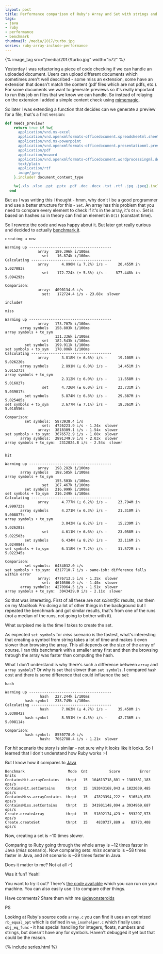 ```yaml
---
layout: post
title: Performance comparison of Ruby's Array and Set with strings and symbols
tags:
- java
- ruby
- performance
- benchmark
thumbnail: /media/2017/turbo.jpg
series: ruby-array-include-performance
---
```

{% image_tag src="/media/2017/turbo.jpg" width="572" %}

Yesterday I was refactoring a piece of code checking if we can handle an uploaded document. Users can upload different documents which sometimes aren't well described - some miss an extension, some have an extension that doesn't match the content (pdf files which are not pdfs, etc.). For some documents we want to generate previews so it's really important to run this job on files that we know we can handle. So instead of relaying on the extension I added a simple content check using [mimemagic](https://github.com/minad/mimemagic).

So later I was extending a function that decides can we generate a preview for a file, that's a first version:

```ruby
def needs_preview?
    return true if %w{
      application/vnd.ms-excel
      application/vnd.openxmlformats-officedocument.spreadsheetml.sheet
      application/vnd.ms-powerpoint
      application/vnd.openxmlformats-officedocument.presentationml.presentation
      application/pdf
      application/msword
      application/vnd.openxmlformats-officedocument.wordprocessingml.document
      text/plain
      application/rtf
      image/jpeg
    }.include? document_content_type

    %w{.xls .xlsx .ppt .pptx .pdf .doc .docx .txt .rtf .jpg .jpeg}.include? extension
  end
```

But as I was writing this I thought - hmm, why don't I be a good programmer and use a better structure for this - `Set`. An array has this problem that you need to compare every element to check if it's in the array, it's `O(n)`. Set is based on hashes so in theory can find an element in `O(1)` (constant time).

So I rewrote the code and was happy about it. But later got really curious and decided to actually [benchmark it](https://github.com/pawelniewie/benchmark-set-array-contains/tree/master/ruby). 

```
creating a new

Warming up --------------------------------------
               array   189.396k i/100ms
                 set    16.874k i/100ms
Calculating -------------------------------------
               array      4.090M (± 7.2%) i/s -     20.455M in   5.027083s
                 set    172.724k (± 5.3%) i/s -    877.448k in   5.094293s

Comparison:
               array:  4090134.6 i/s
                 set:   172724.4 i/s - 23.68x  slower

include?

miss

Warming up --------------------------------------
               array   173.707k i/100ms
       array symbols   158.803k i/100ms
array symbols + to_sym
                       131.336k i/100ms
                 set   182.543k i/100ms
         set symbols   199.911k i/100ms
set symbols + to_sym   170.006k i/100ms
Calculating -------------------------------------
               array      3.818M (± 6.6%) i/s -     19.108M in   5.026220s
       array symbols      2.891M (± 6.0%) i/s -     14.451M in   5.015273s
array symbols + to_sym
                          2.312M (± 6.0%) i/s -     11.558M in   5.016827s
                 set      4.726M (± 6.0%) i/s -     23.731M in   5.039017s
         set symbols      5.874M (± 6.8%) i/s -     29.387M in   5.025485s
set symbols + to_sym      3.677M (± 7.1%) i/s -     18.361M in   5.018556s

Comparison:
         set symbols:  5873938.4 i/s
                 set:  4726223.9 i/s - 1.24x  slower
               array:  3818309.1 i/s - 1.54x  slower
set symbols + to_sym:  3676572.9 i/s - 1.60x  slower
       array symbols:  2891349.9 i/s - 2.03x  slower
array symbols + to_sym:  2312024.8 i/s - 2.54x  slower


hit

Warming up --------------------------------------
               array   198.282k i/100ms
       array symbols   188.585k i/100ms
array symbols + to_sym
                       155.503k i/100ms
                 set   187.467k i/100ms
         set symbols   216.999k i/100ms
set symbols + to_sym   216.249k i/100ms
Calculating -------------------------------------
               array      4.777M (± 6.2%) i/s -     23.794M in   4.999723s
       array symbols      4.271M (± 6.3%) i/s -     21.310M in   5.008877s
array symbols + to_sym
                          3.043M (± 6.2%) i/s -     15.239M in   5.026281s
                 set      4.611M (± 6.6%) i/s -     23.058M in   5.022503s
         set symbols      6.434M (± 8.2%) i/s -     32.116M in   5.024084s
set symbols + to_sym      6.318M (± 7.2%) i/s -     31.572M in   5.022345s

Comparison:
         set symbols:  6434032.0 i/s
set symbols + to_sym:  6317710.7 i/s - same-ish: difference falls within error
               array:  4776713.5 i/s - 1.35x  slower
                 set:  4610506.9 i/s - 1.40x  slower
       array symbols:  4270964.5 i/s - 1.51x  slower
array symbols + to_sym:  3043429.0 i/s - 2.11x  slower
```

So that was interesting. First of all these are not *scientific* results, ran them on my MacBook Pro doing a lot of other things in the background but I repeated the benchmark and got similar results, that's from one of the runs (not a median of the runs, not going to bother with it).

What surpised me is the time I takes to create the set.

As expected `set symbols` for *miss* scenario is the fastest, what's interesting that creating a symbol from string takes a lot of time and makes it even slower than browsing the array. This all depends on the size of the array of course. I ran this benchmark with a smaller array first and then the browsing through the array was faster than computing the hash.

What I don't understand is why there's such a difference between `array` and `array symbols`? Or why is `set` that slower than `set symbols`. I compared `hash` cost and there is some difference that could influence the set:

```
hash

Warming up --------------------------------------
                hash   227.244k i/100ms
         hash symbol   238.749k i/100ms
Calculating -------------------------------------
                hash      7.063M (± 4.7%) i/s -     35.450M in   5.030842s
         hash symbol      8.551M (± 4.5%) i/s -     42.736M in   5.008114s

Comparison:
         hash symbol:  8550770.0 i/s
                hash:  7062788.4 i/s - 1.21x  slower
```

For *hit* scenario the story is similar - not sure why it looks like it looks. So I learned that I don't understand how Ruby works :-)

But I know how it compares to [Java](https://github.com/pawelniewie/benchmark-set-array-contains/tree/master/java)

```
Benchmark                    Mode  Cnt          Score         Error  Units
ContainsHit.arrayContains   thrpt   15  104613718,801 ± 1303381,183  ops/s
ContainsHit.setContains     thrpt   15  192043168,043 ± 1822039,485  ops/s
ContainsMiss.arrayContains  thrpt   15   47823394,222 ±  516549,078  ops/s
ContainsMiss.setContains    thrpt   15  341901148,094 ± 3934969,687  ops/s
Create.createArray          thrpt   15   51892174,423 ±  593297,573  ops/s
Create.createSet            thrpt   15    4830737,889 ±   83773,408  ops/s
```

Now, creating a set is ~10 times slower. 

Comparing to Ruby going through the whole array is ~12 times faster in Java (*miss* scenario). Now comparing sets: *miss* scenario is ~58 times faster in Java, and *hit* scenario is ~29 times faster in Java.

Does it matter to me? Not at all :-)

Was it fun? Yeah!

You want to try it out? There's [the code available](https://github.com/pawelniewie/benchmark-set-array-contains/) which you can run on your machine. You can also easily use it to compare other things.

Have comments? Share them with me [@devonsteroids](https://twitter.com/devonsteroids)

PS

Looking at Ruby's source code `array.c` you can find it uses an optimized `rb_equal_opt` which is defined in `vm_insnhelper.c` which finally uses `obj_eq_func` - it has special handling for integers, floats, numbers and strings, but doesn't have any for symbols. Haven't debugged it yet but that could be the reason.

{% include series.html %}